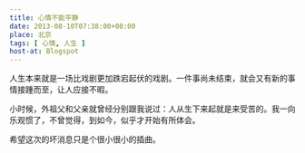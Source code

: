 ```yaml
---
title: 心情不能平静
date: 2013-08-10T07:38:00+08:00
place: 北京
tags: [ 心情, 人生 ]
host-at: Blogspot
---
```

人生本来就是一场比戏剧更加跌宕起伏的戏剧。一件事尚未结束，就会又有新的事情接踵而至，让人应接不暇。

小时候，外祖父和父亲就曾经分别跟我说过：人从生下来起就是来受苦的。我一向乐观惯了，不曾觉得，到如今，似乎才开始有所体会。

希望这次的坏消息只是个很小很小的插曲。
